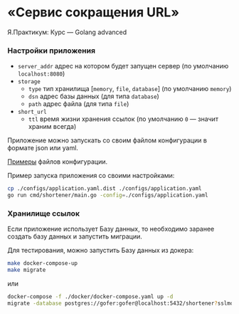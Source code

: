 # «Сервис сокращения URL»
Я.Практикум: Курс — Golang advanced

### Настройки приложения

- `server_addr` адрес на котором будет запущен сервер (по умолчанию `localhost:8080`)
- `storage`
  - `type` тип хранилища [`memory`, `file`, `database`] (по умолчанию `memory`)
  - `dsn` адрес базы данных (для типа `database`)
  - `path` адрес файла (для типа `file`)
- `short_url`
  - `ttl` время жизни хранения ссылок (по умолчанию `0` — значит храним всегда)

Приложение можно запускать со своим файлом конфигурации в формате json или yaml.

[Примеры](./configs) файлов конфигурации.

Пример запуска приложения со своими настройками:
```bash
cp ./configs/application.yaml.dist ./configs/application.yaml
go run cmd/shortener/main.go -config=./configs/application.yaml

```

### Хранилище ссылок

Если приложение использует Базу данных,
то необходимо заранее создать базу данных и запустить миграции.

Для тестирования, можно запустить Базу данных из докера:
```bash
make docker-compose-up
make migrate
```

или

```bash
docker-compose -f ./docker/docker-compose.yaml up -d
migrate -database postgres://gofer:gofer@localhost:5432/shortener?sslmode=disable -source file://migrations/postgres up
```
